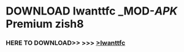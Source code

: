 # DOWNLOAD Iwanttfc _MOD-_APK_ Premium  zish8



<h3> HERE TO DOWNLOAD>> >>> <a href="https://rediregoooz.web.app?sq=Iwanttfc">>Iwanttfc </a></h3><br>


 
